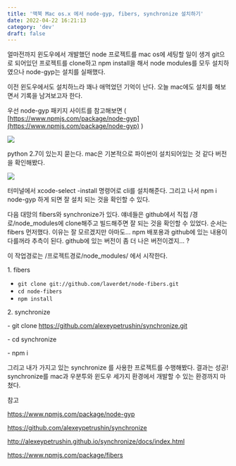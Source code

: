 ```yaml
---
title: '맥북 Mac os.x 에서 node-gyp, fibers, synchronize 설치하기'
date: 2022-04-22 16:21:13
category: 'dev'
draft: false
---
```


얼마전까지 윈도우에서 개발했던 node 프로젝트를 mac os에 세팅할 일이 생겨 git으로 되어있던 프로젝트를 clone하고 npm install을 해서 node modules를 모두 설치하였으나 node-gyp는 설치를 실패했다. 

  

이전 윈도우에서도 설치하느라 꽤나 애먹었던 기억이 난다. 오늘 mac에도 설치를 해보면서 기록을 남겨보고자 한다. 

  

우선 node-gyp 패키지 사이트를 참고해보면 ( [https://www.npmjs.com/package/node-gyp](https://www.npmjs.com/package/node-gyp) )

  

![](https://t1.daumcdn.net/cfile/tistory/9983483D5B89DD8F18)

  

python 2.7이 있는지 묻는다. mac은 기본적으로 파이썬이 설치되어있는 것 같다 버전을 확인해봤다. 

  

![](https://t1.daumcdn.net/cfile/tistory/995088355B89DDD905)

  

터미널에서 xcode-select -install 명령어로 cli를 설치해준다. 그리고 나서 npm i node-gyp 하게 되면 잘 설치 되는 것을 확인할 수 있다. 

  

다음 대망의 fibers와 synchronize가 있다. 얘네들은 github에서 직접 /경로/node\_modules에 clone해주고 빌드해주면 잘 되는 것을 확인할 수 있었다. 순서는 fibers 먼저했다. 이유는 잘 모르겠지만 아마도... npm 배포용과 github에 있는 내용이 다를꺼라 추측이 된다. github에 있는 버전이 좀 더 나은 버전이겠지... ? 

  

이 작업경로는 /프로젝트경로/node\_modules/ 에서 시작한다. 

  

1\. fibers

*   `git clone git://github.com/laverdet/node-fibers.git`
*   `cd node-fibers`
*   `npm install`

  

2\. synchronize

  

\- git clone https://github.com/alexeypetrushin/synchronize.git

\- cd synchronize

\- npm i

  

그리고 내가 가지고 있는 synchronize 를 사용한 프로젝트를 수행해봤다. 결과는 성공! synchronize를 mac과 우분투와 윈도우 세가지 환경에서 개발할 수 있는 환경까지 마쳤다. 

  

참고

https://www.npmjs.com/package/node-gyp

https://github.com/alexeypetrushin/synchronize

http://alexeypetrushin.github.io/synchronize/docs/index.html

https://www.npmjs.com/package/fibers
